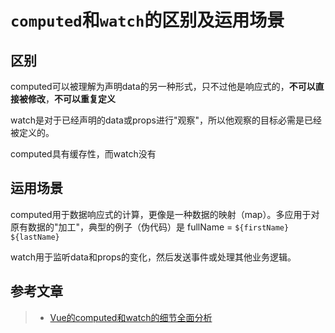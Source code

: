 # `computed`和`watch`的区别及运用场景

## 区别

computed可以被理解为声明data的另一种形式，只不过他是响应式的，**不可以直接被修改**，**不可以重复定义**

watch是对于已经声明的data或props进行"观察"，所以他观察的目标必需是已经被定义的。

computed具有缓存性，而watch没有

## 运用场景

computed用于数据响应式的计算，更像是一种数据的映射（map）。多应用于对原有数据的"加工"，典型的例子（伪代码）是 fullName = `${firstName} ${lastName}` 

watch用于监听data和props的变化，然后发送事件或处理其他业务逻辑。

## 参考文章

> * [Vue的computed和watch的细节全面分析](https://segmentfault.com/a/1190000012948175?utm_source=tag-newest)
